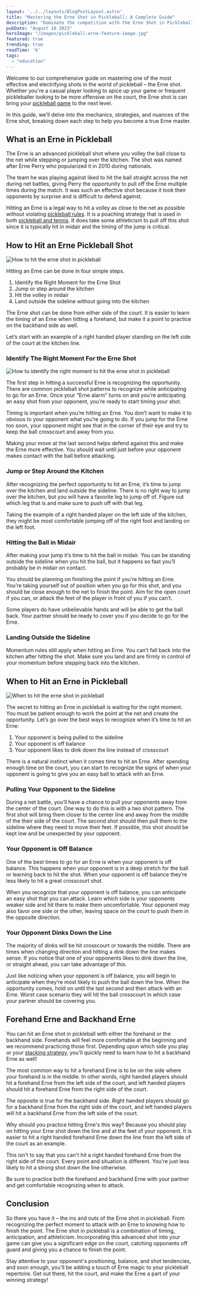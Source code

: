 ```yaml
---
layout: '../../layouts/BlogPostLayout.astro'
title: "Mastering the Erne Shot in Pickleball: A Complete Guide"
description: "Dominate the competition with the Erne Shot in Pickleball! Master this advanced technique step-by-step and learn when to strategically use the Erne to catch opponents off guard."
pubDate: "August 10 2023"
heroImage: "/images/pickleball-erne-feature-image.jpg"
featured: true
trending: true
readTime: '6'
tags: 
  - "education"
---
```


Welcome to our comprehensive guide on mastering one of the most effective and electrifying shots in the world of pickleball – the Erne shot. Whether you're a casual player looking to spice up your game or frequent pickleballer looking to be more offensive on the court, the Erne shot is can bring your <a href="/blog/what-is-pickleball">pickleball game</a> to the next level. 

In this guide, we'll delve into the mechanics, strategies, and nuances of the Erne shot, breaking down each step to help you become a true Erne master.

## What is an Erne in Pickleball

The Erne is an advanced pickleball shot where you volley the ball close to the net while stepping or jumping over the kitchen. The shot was named after Erne Perry who popularized it in 2010 during nationals. 

The team he was playing against liked to hit the ball straight across the net during net battles, giving Perry the opportunity to pull off the Erne multiple times during the match. It was such an effective shot because it took their opponents by surprise and is difficult to defend against.

Hitting an Erne is a legal way to hit a volley as close to the net as possible without violating <a href="/blog/pickleball-rules">pickleball rules</a>. It is a poaching strategy that is used in both <a href="/blog/pickleball-vs-tennis">pickleball and tennis</a>. It does take some athleticism to pull off this shot since it is typically hit in midair and the timing of the jump is critical. 

## How to Hit an Erne Pickleball Shot

![How to hit the erne shot in pickleball](/images/hit-the-erne.jpg)

Hitting an Erne can be done in four simple steps.

1. Identify the Right Moment for the Erne Shot
2. Jump or step around the kitchen
3. Hit the volley in midair
4. Land outside the sideline without going into the kitchen

The Erne shot can be done from either side of the court. It is easier to learn the timing of an Erne when hitting a forehand, but make it a point to practice on the backhand side as well.

Let’s start with an example of a right handed player standing on the left side of the court at the kitchen line. 

### Identify The Right Moment For the Erne Shot

![How to identify the right moment to hit the erne shot in pickleball](/images/recognize-the-erne.jpg)

The first step in hitting a successful Erne is recognizing the opportunity. There are common pickleball shot patterns to recognize while anticipating to go for an Erne. Once your “Erne alarm” turns on and you’re anticipating an easy shot from your opponent, you’re ready to start timing your shot.

Timing is important when you’re hitting an Erne. You don’t want to make it to obvious to your opponent what you’re going to do. If you jump for the Erne too soon, your opponent might see that in the corner of their eye and try to keep the ball crosscourt and away from you. 

Making your move at the last second helps defend against this and make the Erne more effective. You should wait until just before your opponent makes contact with the ball before attacking. 

### Jump or Step Around the Kitchen

After recognizing the perfect opportunity to hit an Erne, it’s time to jump over the kitchen and land outside the sideline. There is no right way to jump over the kitchen, but you will have a favorite leg to jump off of. Figure out which leg that is and make sure to push off with that leg. 

Taking the example of a right handed player on the left side of the kitchen, they might be most comfortable jumping off of the right foot and landing on the left foot. 

### Hitting the Ball in Midair

After making your jump it’s time to hit the ball in midair. You can be standing outside the sideline when you hit the ball, but it happens so fast you’ll probably be in midair on contact. 

You should be planning on finishing the point if you’re hitting an Erne. You’re taking yourself out of position when you go for this shot, and you should be close enough to the net to finish the point. Aim for the open court if you can, or attack the feet of the player in front of you if you can’t. 

Some players do have unbelievable hands and will be able to get the ball back. Your partner should be ready to cover you if you decide to go for the Erne. 

### Landing Outside the Sideline

Momentum rules still apply when hitting an Erne. You can’t fall back into the kitchen after hitting the shot. Make sure you land and are firmly in control of your momentum before stepping back into the kitchen. 

## When to Hit an Erne in Pickleball

![When to hit the erne shot in pickleball](/images/when-to-hit-an-erne-shot.jpg)

The secret to hitting an Erne in pickleball is waiting for the right moment. You must be patient enough to work the point at the net and create the opportunity. Let’s go over the best ways to recognize when it’s time to hit an Erne:

1. Your opponent is being pulled to the sideline
2. Your opponent is off balance
3. Your opponent likes to dink down the line instead of crosscourt

There is a natural instinct when it comes time to hit an Erne. After spending enough time on the court, you can start to recognize the signs of when your opponent is going to give you an easy ball to attack with an Erne.

### Pulling Your Opponent to the Sideline

During a net battle, you’ll have a chance to pull your opponents away from the center of the court. One way to do this is with a two shot pattern. The first shot will bring them closer to the center line and away from the middle of the their side of the court. The second shot should then pull them to the sideline where they need to move their feet. If possible, this shot should be kept low and be unexpected by your opponent.

### Your Opponent is Off Balance

One of the best times to go for an Erne is when your opponent is off balance. This happens when your opponent is in a deep stretch for the ball or learning back to hit the shot. When your opponent is off balance they’re less likely to hit a great crosscourt shot.

When you recognize that your opponent is off balance, you can anticipate an easy shot that you can attack. Learn which side is your opponents weaker side and hit there to make them uncomfortable. Your opponent may also favor one side or the other, leaving space on the court to push them in the opposite direction.

### Your Opponent Dinks Down the Line

The majority of dinks will be hit crosscourt or towards the middle. There are times when changing direction and hitting a dink down the line makes sense. If you notice that one of your opponents likes to dink down the line, or straight ahead, you can take advantage of this.

Just like noticing when your opponent is off balance, you will begin to anticipate when they’re most likely to push the ball down the line. When the opportunity comes, hold on until the last second and then attack with an Erne. Worst case scenario they will hit the ball crosscourt in which case your partner should be covering you.

## Forehand Erne and Backhand Erne

You can hit an Erne shot in pickleball with either the forehand or the backhand side. Forehands will feel more comfortable at the beginning and we recommend practicing those first. Depending upon which side you play or your <a href="/blog/pickleball-stacking">stacking strategy</a>, you'll quickly need to learn how to hit a backhand Erne as well!

The most common way to hit a forehand Erne is to be on the side where your forehand is in the middle. In other words, right handed players should hit a forehand Erne from the left side of the court, and left handed players should hit a forehand Erne from the right side of the court.

The opposite is true for the backhand side. Right handed players should go for a backhand Erne from the right side of the court, and left handed players will hit a backhand Erne from the left side of the court. 

Why should you practice hitting Erne's this way? Because you should play on hitting your Erne shot down the line and at the feet of your opponent. It is easier to hit a right handed forehand Erne down the line from the left side of the court as an example. 

This isn't to say that you can't hit a right handed forehand Erne from the right side of the court. Every point and situation is different. You're just less likely to hit a strong shot down the line otherwise.

Be sure to practice both the forehand and backhand Erne with your partner and get comfortable recognizing when to attack. 

## Conclusion

So there you have it – the ins and outs of the Erne shot in pickleball. From recognizing the perfect moment to attack with an Erne to knowing how to finish the point. The Erne shot in pickleball is a combination of timing, anticipation, and athleticism. Incorporating this advanced shot into your game can give you a significant edge on the court, catching opponents off guard and giving you a chance to finish the point.

 Stay attentive to your opponent's positioning, balance, and shot tendencies, and soon enough, you'll be adding a touch of Erne magic to your pickleball repertoire. Get out there, hit the court, and make the Erne a part of your winning strategy!